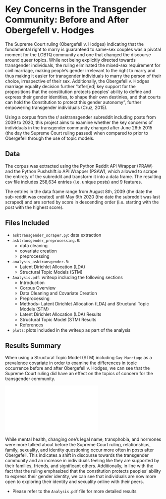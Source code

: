 # Key Concerns in the Transgender Community: Before and After Obergefell v. Hodges

The Supreme Court ruling (Obergefell v. Hodges) indicating that the fundamental right to marry is guaranteed to same-sex couples was a pivotal moment for the LGBTQ community and one that changed the discourse around queer topics. While not being explicitly directed towards transgender individuals, the ruling eliminated the mixed-sex requirement for civil marriage, making people’s gender irrelevant to the right to marry and thus making it easier for transgender individuals to marry the person of their choice, irrespective of their sex. Additionally, the Obergefell v. Hodges marriage equality decision further “offer[ed] key support for the propositions that the constitution protects peoples’ ability to define and express their gender identities, to shape their own destinies, and that courts can hold the Constitution to protect this gender autonomy”, further empowering transgender individuals (Cruz, 2015). 

Using a corpus from the r/ asktransgender subreddit including posts from 2009 to 2020, this project aims to examine whether the key concerns of individuals in the transgender community changed after June 26th 2015 (the day the Supreme Court ruling passed) when compared to prior to Obergefell through the use of topic models.


## Data

The corpus was extracted using the Python Reddit API Wrapper (PRAW) and the Python Pushshift.io API Wrapper (PSAW), which allowed to scrape the entirety of the subreddit and transform it into a data frame. The resulting csv file includes 258,634 entries (i.e. unique posts) and 9 features. 

The entries in the data frame range from August 8th, 2009 (the date the sub-reddit was created) until May 6th 2020 (the date the subreddit was last scraped) and are sorted by score in descending order (i.e. starting with the post with the highest score).


## Files Included 

* `asktransgender_scraper.py`: data extraction
* `asktransgender_preprocessing.R`: 
  - data cleaning
  - covariate creation
  - preprocessing
* `analysis_asktransgender.R`:
  - Latent Dirichlet Allocation (LDA)
  - Structural Topic Models (STM)
* `Analysis.pdf`: writeup including the following sections
  - Introduction
  - Corpus Overview
  - Data Cleaning and Covariate Creation
  - Preprocessing
  - Methods- Latent Dirichlet Allocation (LDA) and Structural Topic Models (STM)
  - Latent Dirichlet Allocation (LDA) Results
  - Structural Topic Model (STM) Results
  - References 
* `plots`: plots included in the writeup as part of the analysis 


## Results Summary

When using a Structural Topic Model (STM) including `Gay_Marriage` as a prevalence covariate in order to examine the differences in topic occurrence before and after Obergefell v. Hodges, we can see that the Supreme Court ruling did have an effect on the topics of concern for the transgender community. 

![](plots/Figures/Marriage_Estimates.pdf)


While mental health, changing one’s legal name, transphobia, and hormones were more talked about before the Supreme Court ruling, relationships, family, sexuality, and identity questioning occur more often in posts after Obergefell. This indicates a shift in discourse towards the transgender community and an increase in individuals feeling like they are supported by their families, friends, and significant others. Additionally, in line with the fact that the ruling emphasized that the constitution protects peoples’ ability to express their gender identity, we can see that individuals are now more open to exploring their identity and sexuality online with their peers.


* Please refer to the `Analysis.pdf` file for more detailed results
